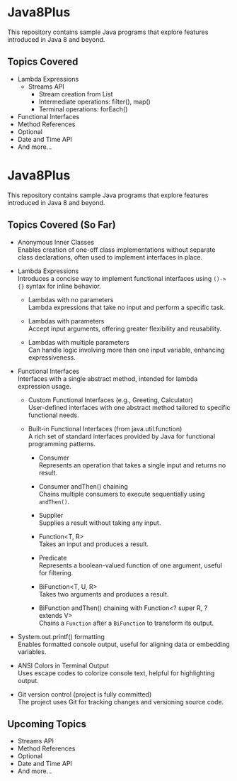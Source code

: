 # Java8Plus

This repository contains sample Java programs that explore features introduced in Java 8 and beyond.

## Topics Covered

- Lambda Expressions
  - Streams API
    - Stream creation from List
    - Intermediate operations: filter(), map()
    - Terminal operations: forEach()
- Functional Interfaces
- Method References
- Optional
- Date and Time API
- And more...

# Java8Plus

This repository contains sample Java programs that explore features introduced in Java 8 and beyond.

## Topics Covered (So Far)

- Anonymous Inner Classes  
  Enables creation of one-off class implementations without separate class declarations, often used to implement interfaces in place.

- Lambda Expressions  
  Introduces a concise way to implement functional interfaces using `()->{}` syntax for inline behavior.

  - Lambdas with no parameters  
    Lambda expressions that take no input and perform a specific task.

  - Lambdas with parameters  
    Accept input arguments, offering greater flexibility and reusability.

  - Lambdas with multiple parameters  
    Can handle logic involving more than one input variable, enhancing expressiveness.

- Functional Interfaces  
  Interfaces with a single abstract method, intended for lambda expression usage.

  - Custom Functional Interfaces (e.g., Greeting, Calculator)  
    User-defined interfaces with one abstract method tailored to specific functional needs.

  - Built-in Functional Interfaces (from java.util.function)  
    A rich set of standard interfaces provided by Java for functional programming patterns.

    - Consumer<T>  
      Represents an operation that takes a single input and returns no result.

    - Consumer andThen() chaining  
      Chains multiple consumers to execute sequentially using `andThen()`.

    - Supplier<T>  
      Supplies a result without taking any input.

    - Function<T, R>  
      Takes an input and produces a result.

    - Predicate<T>  
      Represents a boolean-valued function of one argument, useful for filtering.

    - BiFunction<T, U, R>  
      Takes two arguments and produces a result.

    - BiFunction andThen() chaining with Function<? super R, ? extends V>  
      Chains a `Function` after a `BiFunction` to transform its output.

- System.out.printf() formatting  
  Enables formatted console output, useful for aligning data or embedding variables.

- ANSI Colors in Terminal Output  
  Uses escape codes to colorize console text, helpful for highlighting output.

- Git version control (project is fully committed)  
  The project uses Git for tracking changes and versioning source code.

## Upcoming Topics

- Streams API
- Method References
- Optional
- Date and Time API
- And more...